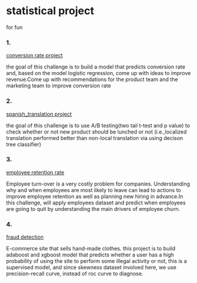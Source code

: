 # statistical project
for fun


### 1.
[conversion rate project](https://github.com/Libby007/ds_project/blob/main/conversion.ipynb)

the goal of this challenge is to build a model that predicts conversion rate and, based on the model logistic regression, come up with ideas to improve revenue.Come up with recommendations for the product team and the marketing team to improve conversion rate

### 2. 
[spanish_translation project](https://github.com/Libby007/ds_project/blob/main/spanish_translation.ipynb)

the goal of this challenge is to use A/B testing(two tail t-test and p value) to check whether or not new product should be lunched or not (i.e.,localized translation performed better than non-local translation via using decison tree classifier)

### 3.
[employee retention rate](https://github.com/Libby007/ds_project/blob/main/employee_retention.ipynb)

Employee turn-over is a very costly problem for companies. Understanding why and when employees are most likely to leave can lead to actions to improve employee retention as well as planning new hiring in advance.In this challenge, will apply employees dataset and predict when employees are going to quit by understanding the main drivers of employee churn.

### 4.
[fraud detection](https://github.com/Libby007/ds_project/blob/main/fraud_detection.ipynb)

E-commerce site that sells hand-made clothes. this project is to build adaboost and xgboost model that predicts whether a user has a high probability of using the site to perform some illegal activity or not, this is a supervised model, and since skewness dataset involved here, we use precision-recall curve, instead of roc curve to diagnose.
